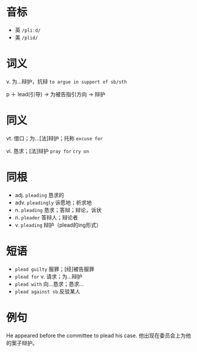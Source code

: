 # 音标

- 英 `/pliːd/`
- 美 `/plid/`

# 词义

v. 为…辩护，抗辩
`to argue in support of sb/sth`



p ＋ lead(引导) → 为被告指引方向 → 辩护

# 同义

vt. 借口；为...[法]辩护；托称
`excuse for`

vi. 恳求；[法]辩护
`pray for` `cry on`

# 同根

- adj. `pleading` 恳求的
- adv. `pleadingly` 诉愿地；祈求地
- n. `pleading` 恳求；答辩；辩论，诉状
- n. `pleader` 答辩人；辩论者
- v. `pleading` 辩护（plead的ing形式）

# 短语

- `plead guilty` 服罪；[经]被告服罪
- `plead for` v. 请求；为…辩护
- `plead with` 向…恳求；恳求…
- `plead against sb` 反驳某人

# 例句

He appeared before the committee to plead his case.
他出现在委员会上为他的案子辩护。



